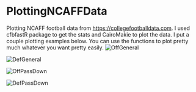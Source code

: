 # PlottingNCAFFData
Plotting NCAFF football data from https://collegefootballdata.com. I used cfbfastR package to get the stats and CairoMakie to plot the data. I put a couple plotting examples below. You can use the functions to plot pretty much whatever you want pretty easily.
![OffGeneral](https://github.com/dlshew/PlottingNCAFFData/assets/49965772/67d602cf-5be4-43db-ae45-648a7084cadb)

![DefGeneral](https://github.com/dlshew/PlottingNCAFFData/assets/49965772/e8aac029-673b-4eb2-a649-461f9d84ab35)

![OffPassDown](https://github.com/dlshew/PlottingNCAFFData/assets/49965772/aea01c81-4674-4c63-a73c-9d6b92a7070e)

![DefPassDown](https://github.com/dlshew/PlottingNCAAFData/assets/49965772/28bc5ad4-cd2b-43ff-87f0-1ce2dab90f32)
